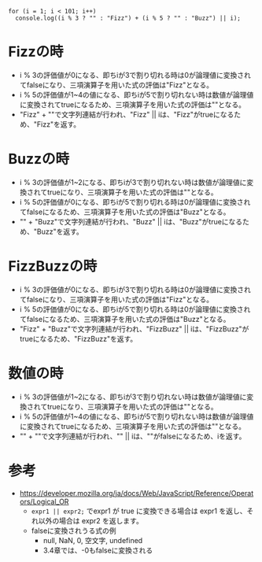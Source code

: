 ```
for (i = 1; i < 101; i++)
  console.log((i % 3 ? "" : "Fizz") + (i % 5 ? "" : "Buzz") || i);
```

# Fizzの時
* i % 3の評価値が0になる、即ちiが3で割り切れる時は0が論理値に変換されてfalseになり、三項演算子を用いた式の評価は"Fizz"となる。
* i % 5の評価値が1~4の値になる、即ちiが5で割り切れない時は数値が論理値に変換されてtrueになるため、三項演算子を用いた式の評価は""となる。
* "Fizz" + ""で文字列連結が行われ、"Fizz" || iは、"Fizz"がtrueになるため、"Fizz"を返す。


# Buzzの時
* i % 3の評価値が1~2になる、即ちiが3で割り切れない時は数値が論理値に変換されてtrueになり、三項演算子を用いた式の評価は""となる。
* i % 5の評価値が0になる、即ちiが5で割り切れる時は0が論理値に変換されてfalseになるため、三項演算子を用いた式の評価は"Buzz"となる。
* "" + "Buzz"で文字列連結が行われ、"Buzz" || iは、"Buzz"がtrueになるため、"Buzz"を返す。

# FizzBuzzの時
* i % 3の評価値が0になる、即ちiが3で割り切れる時は0が論理値に変換されてfalseになり、三項演算子を用いた式の評価は"Fizz"となる。
* i % 5の評価値が0になる、即ちiが5で割り切れる時は0が論理値に変換されてfalseになるため、三項演算子を用いた式の評価は"Buzz"となる。
* "Fizz" + "Buzz"で文字列連結が行われ、"FizzBuzz" || iは、"FizzBuzz"がtrueになるため、"FizzBuzz"を返す。

# 数値の時
* i % 3の評価値が1~2になる、即ちiが3で割り切れない時は数値が論理値に変換されてtrueになり、三項演算子を用いた式の評価は""となる。
* i % 5の評価値が1~4の値になる、即ちiが5で割り切れない時は数値が論理値に変換されてtrueになるため、三項演算子を用いた式の評価は""となる。
* "" + ""で文字列連結が行われ、"" || iは、""がfalseになるため、iを返す。


# 参考
* https://developer.mozilla.org/ja/docs/Web/JavaScript/Reference/Operators/Logical_OR
  * `expr1 || expr2;` でexpr1 が true に変換できる場合は expr1 を返し、それ以外の場合は expr2 を返します。
  * falseに変換されうる式の例
    * null, NaN, 0, 空文字, undefined
    * 3.4章では、-0もfalseに変換される